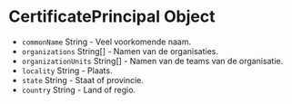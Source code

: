 # CertificatePrincipal Object

* `commonName` String - Veel voorkomende naam.
* `organizations` String[] - Namen van de organisaties.
* `organizationUnits` String[] - Namen van de teams van de organisatie.
* `locality` String - Plaats.
* `state` String - Staat of provincie.
* `country` String - Land of regio.
